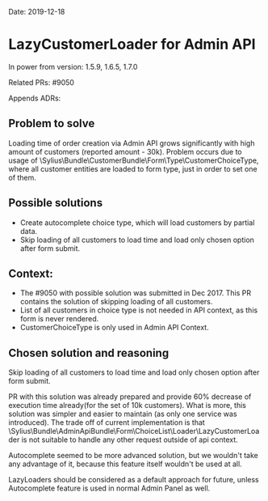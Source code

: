 Date: 2019-12-18

# LazyCustomerLoader for Admin API

In power from version: 1.5.9, 1.6.5, 1.7.0

Related PRs: #9050 

Appends ADRs: 

## Problem to solve 
Loading time of order creation via Admin API grows significantly with high amount of customers (reported amount - 30k). Problem occurs due to usage of \Sylius\Bundle\CustomerBundle\Form\Type\CustomerChoiceType, where all customer entities are loaded to form type, just in order to set one of them.

## Possible solutions
 - Create autocomplete choice type, which will load customers by partial data.
 - Skip loading of all customers to load time and load only chosen option after form submit.

## Context:
 - The #9050 with possible solution was submitted in Dec 2017. This PR contains the solution of skipping loading of all customers. 
 - List of all customers in choice type is not needed in API context, as this form is never rendered. 
 - CustomerChoiceType is only used in Admin API Context.

## Chosen solution and reasoning

Skip loading of all customers to load time and load only chosen option after form submit. 

PR with this solution was already prepared and provide 60% decrease of execution time already(for the set of 10k customers).  What is more, this solution was simpler and easier to maintain (as only one service was introduced). The trade off of current implementation is that \Sylius\Bundle\AdminApiBundle\Form\ChoiceList\Loader\LazyCustomerLoader is not suitable to handle any other request outside of api context. 

Autocomplete seemed to be more advanced solution, but we wouldn't take any advantage of it, because this feature itself wouldn't be used at all. 

LazyLoaders should be considered as a default approach for future, unless Autocomplete feature is used in normal Admin Panel as well.
